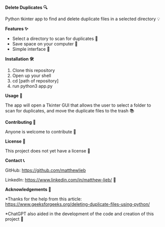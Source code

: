 **Delete Duplicates 🔍**

Python tkinter app to find and delete duplicate files in a selected directory 💡



**Features  ✨**

* Select a directory to scan for duplicates 🚀
* Save space on your computer 🌟
* Simple interface 🎉



**Installation 🛠️**

1. Clone this repository
2. Open up your shell
3. cd [path of repository]
4. run python3 app.py



**Usage 🚀**

The app will open a Tkinter GUI that allows the user to select a folder to scan for duplicates, and move the duplicate files to the trash 📚



**Contributing 🤝**

Anyone is welcome to contribute 🌟



**License 📝**

This project does not yet have a license 📄



**Contact 📞**

GitHub: https://github.com/matthewlieb

LinkedIn: https://www.linkedin.com/in/matthew-lieb/ 📧



**Acknowledgements 🙏**

*Thanks for the help from this article: https://www.geeksforgeeks.org/deleting-duplicate-files-using-python/

*ChatGPT also aided in the development of the code and creation of this project 🌟
